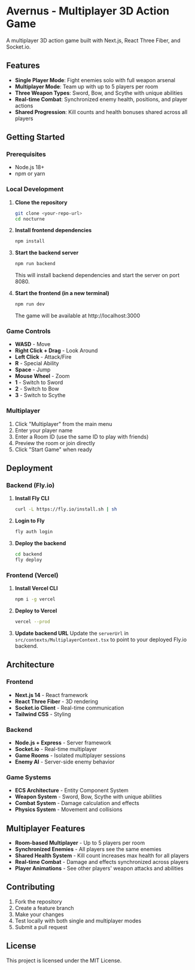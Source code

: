 # Avernus - Multiplayer 3D Action Game

A multiplayer 3D action game built with Next.js, React Three Fiber, and Socket.io.

## Features

- **Single Player Mode**: Fight enemies solo with full weapon arsenal
- **Multiplayer Mode**: Team up with up to 5 players per room
- **Three Weapon Types**: Sword, Bow, and Scythe with unique abilities
- **Real-time Combat**: Synchronized enemy health, positions, and player actions
- **Shared Progression**: Kill counts and health bonuses shared across all players

## Getting Started

### Prerequisites

- Node.js 18+ 
- npm or yarn

### Local Development

1. **Clone the repository**
   ```bash
   git clone <your-repo-url>
   cd nocturne
   ```

2. **Install frontend dependencies**
   ```bash
   npm install
   ```

3. **Start the backend server**
   ```bash
   npm run backend
   ```
   This will install backend dependencies and start the server on port 8080.

4. **Start the frontend (in a new terminal)**
   ```bash
   npm run dev
   ```
   The game will be available at http://localhost:3000

### Game Controls

- **WASD** - Move
- **Right Click + Drag** - Look Around
- **Left Click** - Attack/Fire
- **R** - Special Ability
- **Space** - Jump
- **Mouse Wheel** - Zoom
- **1** - Switch to Sword
- **2** - Switch to Bow  
- **3** - Switch to Scythe

### Multiplayer

1. Click "Multiplayer" from the main menu
2. Enter your player name
3. Enter a Room ID (use the same ID to play with friends)
4. Preview the room or join directly
5. Click "Start Game" when ready

## Deployment

### Backend (Fly.io)

1. **Install Fly CLI**
   ```bash
   curl -L https://fly.io/install.sh | sh
   ```

2. **Login to Fly**
   ```bash
   fly auth login
   ```

3. **Deploy the backend**
   ```bash
   cd backend
   fly deploy
   ```

### Frontend (Vercel)

1. **Install Vercel CLI**
   ```bash
   npm i -g vercel
   ```

2. **Deploy to Vercel**
   ```bash
   vercel --prod
   ```

3. **Update backend URL**
   Update the `serverUrl` in `src/contexts/MultiplayerContext.tsx` to point to your deployed Fly.io backend.

## Architecture

### Frontend
- **Next.js 14** - React framework
- **React Three Fiber** - 3D rendering
- **Socket.io Client** - Real-time communication
- **Tailwind CSS** - Styling

### Backend
- **Node.js + Express** - Server framework
- **Socket.io** - Real-time multiplayer
- **Game Rooms** - Isolated multiplayer sessions
- **Enemy AI** - Server-side enemy behavior

### Game Systems
- **ECS Architecture** - Entity Component System
- **Weapon System** - Sword, Bow, Scythe with unique abilities
- **Combat System** - Damage calculation and effects
- **Physics System** - Movement and collisions

## Multiplayer Features

- **Room-based Multiplayer** - Up to 5 players per room
- **Synchronized Enemies** - All players see the same enemies
- **Shared Health System** - Kill count increases max health for all players
- **Real-time Combat** - Damage and effects synchronized across players
- **Player Animations** - See other players' weapon attacks and abilities

## Contributing

1. Fork the repository
2. Create a feature branch
3. Make your changes
4. Test locally with both single and multiplayer modes
5. Submit a pull request

## License

This project is licensed under the MIT License.